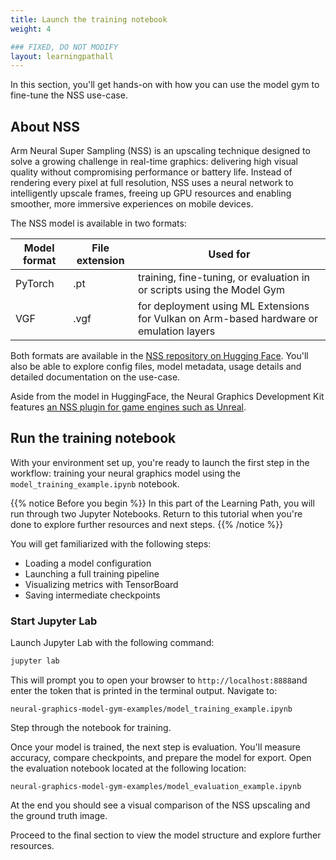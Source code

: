 ```yaml
---
title: Launch the training notebook
weight: 4

### FIXED, DO NOT MODIFY
layout: learningpathall
---
```


In this section, you'll get hands-on with how you can use the model gym to fine-tune the NSS use-case.

## About NSS

Arm Neural Super Sampling (NSS) is an upscaling technique designed to solve a growing challenge in real-time graphics: delivering high visual quality without compromising performance or battery life. Instead of rendering every pixel at full resolution, NSS uses a neural network to intelligently upscale frames, freeing up GPU resources and enabling smoother, more immersive experiences on mobile devices.

The NSS model is available in two formats:

| Model format | File extension | Used for                                                                 |
|--------------|----------------|--------------------------------------------------------------------------|
| PyTorch      | .pt            | training, fine-tuning, or evaluation in or scripts using the Model Gym  |
| VGF          | .vgf           | for deployment using ML Extensions for Vulkan on Arm-based hardware or emulation layers |

Both formats are available in the [NSS repository on Hugging Face](https://huggingface.co/Arm/neural-super-sampling). You'll also be able to explore config files, model metadata, usage details and detailed documentation on the use-case.

Aside from the model in HuggingFace, the Neural Graphics Development Kit features [an NSS plugin for game engines such as Unreal](/learning-paths/mobile-graphics-and-gaming/nss-unreal).

## Run the training notebook

With your environment set up, you're ready to launch the first step in the workflow: training your neural graphics model using the `model_training_example.ipynb` notebook.

{{% notice Before you begin %}}
In this part of the Learning Path, you will run through two Jupyter Notebooks. Return to this tutorial when you're done to explore further resources and next steps.
{{% /notice %}}

You will get familiarized with the following steps:

- Loading a model configuration
- Launching a full training pipeline
- Visualizing metrics with TensorBoard
- Saving intermediate checkpoints

### Start Jupyter Lab

Launch Jupyter Lab with the following command:

```bash
jupyter lab
```

This will prompt you to open your browser to `http://localhost:8888`and enter the token that is printed in the terminal output. Navigate to:

```output
neural-graphics-model-gym-examples/model_training_example.ipynb
```

Step through the notebook for training.

Once your model is trained, the next step is evaluation. You'll measure accuracy, compare checkpoints, and prepare the model for export. Open the evaluation notebook located at the following location:

```output
neural-graphics-model-gym-examples/model_evaluation_example.ipynb
```

At the end you should see a visual comparison of the NSS upscaling and the ground truth image.

Proceed to the final section to view the model structure and explore further resources.


